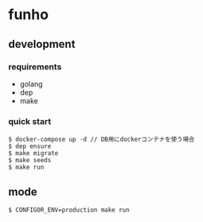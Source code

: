 # funho

## development

### requirements

* golang
* dep
* make

### quick start

```
$ docker-compose up -d // DB用にdockerコンテナを使う場合
$ dep ensure
$ make migrate
$ make seeds
$ make run
```

## mode

```
$ CONFIGOR_ENV=production make run
```


